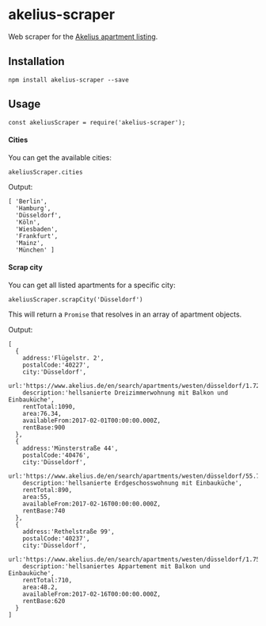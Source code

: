 # akelius-scraper
Web scraper for the [Akelius apartment listing](https://www.akelius.de/en/search/apartments).

## Installation
```
npm install akelius-scraper --save
```

## Usage

```
const akeliusScraper = require('akelius-scraper');
```

#### Cities
You can get the available cities:
```
akeliusScraper.cities
```

Output:
```
[ 'Berlin',
  'Hamburg',
  'Düsseldorf',
  'Köln',
  'Wiesbaden',
  'Frankfurt',
  'Mainz',
  'München' ]
```

#### Scrap city
You can get all listed apartments for a specific city:
```
akeliusScraper.scrapCity('Düsseldorf')
```
This will return a `Promise` that resolves in an array of apartment objects.

Output:
```
[
  {
    address:'Flügelstr. 2',
    postalCode:'40227',
    city:'Düsseldorf',
    url:'https://www.akelius.de/en/search/apartments/westen/düsseldorf/1.7274.5',
    description:'hellsanierte Dreizimmerwohnung mit Balkon und Einbauküche',
    rentTotal:1090,
    area:76.34,
    availableFrom:2017-02-01T00:00:00.000Z,
    rentBase:900
  },
  {
    address:'Münsterstraße 44',
    postalCode:'40476',
    city:'Düsseldorf',
    url:'https://www.akelius.de/en/search/apartments/westen/düsseldorf/55.7565.258',
    description:'hellsanierte Erdgeschosswohnung mit Einbauküche',
    rentTotal:890,
    area:55,
    availableFrom:2017-02-16T00:00:00.000Z,
    rentBase:740
  },
  {
    address:'Rethelstraße 99',
    postalCode:'40237',
    city:'Düsseldorf',
    url:'https://www.akelius.de/en/search/apartments/westen/düsseldorf/1.7507.8',
    description:'hellsaniertes Appartement mit Balkon und Einbauküche',
    rentTotal:710,
    area:48.2,
    availableFrom:2017-02-16T00:00:00.000Z,
    rentBase:620
  }
]
```

